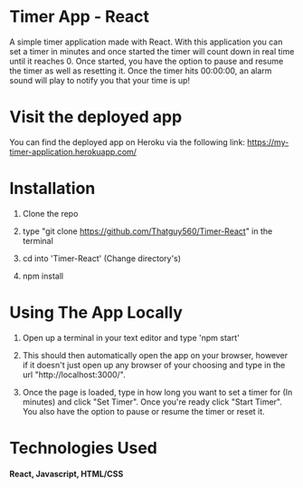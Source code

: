 # Timer App - React

<!-- To add GIF Image -->

<!-- <p align="center">
  <img src="NewDemoOfApp.gif" alt="animated" />
</p> -->

A simple timer application made with React. With this application you can set a timer in minutes and once started the timer will count down in real time until it reaches 0. Once started, you have the option to pause and resume the timer as well as resetting it. Once the timer hits 00:00:00, an alarm sound will play to notify you that your time is up!

# Visit the deployed app

You can find the deployed app on Heroku via the following link:
https://my-timer-application.herokuapp.com/
 
# Installation

1. Clone the repo

2. type "git clone https://github.com/Thatguy560/Timer-React" in the terminal

3. cd into 'Timer-React' (Change directory's)

4. npm install

# Using The App Locally

1. Open up a terminal in your text editor and type 'npm start'

2. This should then automatically open the app on your browser, however if it doesn't just open up any browser of your choosing and type in the url "http://localhost:3000/".

3. Once the page is loaded, type in how long you want to set a timer for (In minutes) and click "Set Timer". Once you're ready click "Start Timer". You also have the option to pause or resume the timer or reset it.

# Technologies Used

#### React, Javascript, HTML/CSS

